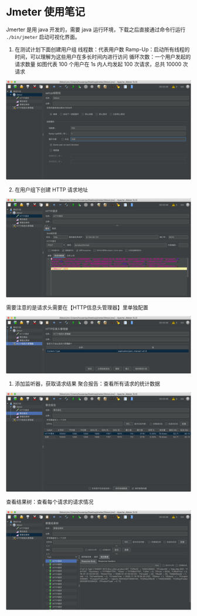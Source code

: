 # Jmeter 使用笔记

Jmerter 是用 java 开发的，需要 java 运行环境，下载之后直接通过命令行运行 `./bin/jmeter` 启动可视化界面。

1. 在测试计划下面创建用户组
    线程数：代表用户数
    Ramp-Up：启动所有线程的时间，可以理解为这些用户在多长时间内进行访问
    循环次数：一个用户发起的请求数量
    如图代表 100 个用户在 1s 内人均发起 100 次请求，总共 10000 次请求

![picture 14](../../images/e613ca2dadd38e3cb0fe1d0ce6d5e6edc9e539f0ac8ed61866b8292483ad4840.png)  

2. 在用户组下创建 HTTP 请求地址

![picture 10](../../images/34dccdcff5f636c6e6e247aa71401f1e739d6bf08d37e79753cbcff35b390ea6.png)  

需要注意的是请求头需要在【HTTP信息头管理器】里单独配置

![picture 11](../../images/a2cc4ff402b3197dbea11c13686caed45bdb60d54260c533df2ca1648fe48348.png)  


1. 添加监听器，获取请求结果
聚合报告：查看所有请求的统计数据

![picture 12](../../images/b46b779ddfa3de7953a5b7774effbaca9599865e4ce895e7e9aefc944625588a.png)  

查看结果树：查看每个请求的请求情况

![picture 13](../../images/4f128b0b296d939ceede7ab453545419cc02d0f8e63e611b9a5e44e9a345e03b.png)  
